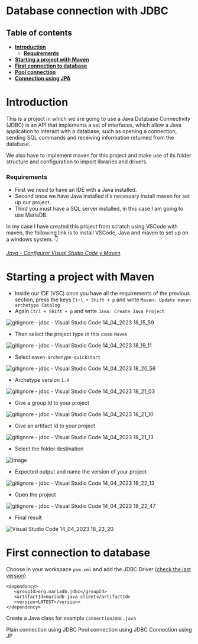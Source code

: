 # Database connection with JDBC
 ## Table of contents
 * [**Introduction**](#introduction)
   * [**Requirements**](#requirements)
 * [**Starting a project with Maven**](#starting-a-project-with-maven)
 * [**First connection to database**](first-connection-to-database)
 * [**Pool connection**](#pool-connection)
 * [**Connection using JPA**](#connection-using-jpa)
 
 # Introduction
 
This is a project in which we are going to use a Java Database Connectivity (JDBC) is an API that implements a set of interfaces, which allow a Java application to interact with a database, such as opening a connection, sending SQL commands and receiving information returned from the database.

We also have to implement maven for this project and make use of its folder structure and configuration to import libraries and drivers.

### Requirements

- First we need to have an IDE with a Java installed.
- Second once we have Java installed it's necessary install maven for set up our project.
- Third you must have a SQL server installed, in this case I am going to use MariaDB.

In my case I have created this project from scratch using VSCode with maven, the following link is to install VSCode, Java and maven to set up on a windows system.  :point_down:

_[Java - Configurar Visual Studio Code y Maven](https://www.youtube.com/watch?v=3mWGDArNYss&t=2s)_
# Starting a project with Maven

- Inside our IDE (VSC) once you have all the requirements of the previous section, press the keys ```Ctrl + Shift + p``` and write ```Maven: Update maven archetype Catalog```
- Again ```Ctrl + Shift + p``` and write ```Java: Create Java Project```

![gitignore - jdbc - Visual Studio Code 14_04_2023 18_15_59](https://user-images.githubusercontent.com/114516225/232100142-69862707-35df-4565-8ddd-ff3fbdc71279.png)

- Then select the project type in this case ```Maven```

![gitignore - jdbc - Visual Studio Code 14_04_2023 18_19_11](https://user-images.githubusercontent.com/114516225/232100587-62349308-738e-420e-ae8e-8160a19e07e8.png)

- Select ```maven-archetype-quickstart```

![gitignore - jdbc - Visual Studio Code 14_04_2023 18_20_56](https://user-images.githubusercontent.com/114516225/232102381-c7c900ce-07fb-48da-88ee-50ac3bc0f3f0.png)

- Archetype version ```1.4```

![gitignore - jdbc - Visual Studio Code 14_04_2023 18_21_03](https://user-images.githubusercontent.com/114516225/232103156-161e778a-0559-4a6c-a5f7-dea361699469.png)

- Give a group Id to your project

![gitignore - jdbc - Visual Studio Code 14_04_2023 18_21_10](https://user-images.githubusercontent.com/114516225/232103982-9ea7fe4b-a01f-4172-bd2c-72916d1a3fb3.png)

- Give an artifact Id to your project

![gitignore - jdbc - Visual Studio Code 14_04_2023 18_21_13](https://user-images.githubusercontent.com/114516225/232104264-f3b1d37f-4bbd-4ba3-9c27-46d17cdd07de.png)

- Select the folder destination

![image](https://user-images.githubusercontent.com/114516225/232104564-2d0a7f5b-ad92-448e-979b-f98842a657c8.png)

- Expected output and name the version of your project

![gitignore - jdbc - Visual Studio Code 14_04_2023 18_22_13](https://user-images.githubusercontent.com/114516225/232105370-ba2046f0-1597-43dd-8205-d09b0c91fb86.png)

- Open the project 

![gitignore - jdbc - Visual Studio Code 14_04_2023 18_22_47](https://user-images.githubusercontent.com/114516225/232105644-b1db39fa-15ff-413d-9b37-f9fe5cbb842d.png)

- Final result

![Visual Studio Code 14_04_2023 18_23_20](https://user-images.githubusercontent.com/114516225/232105924-9e9b5efe-9c2d-4567-afa3-0b40d1226f0a.png)


 # First connection to database
 
 Choose in your workspace ```pom.xml``` and add the JDBC Driver ([check the last version](https://mariadb.com/docs/skysql/connect/programming-languages/java/))
 
 ````
 <dependency>
    <groupId>org.mariadb.jdbc</groupId>
    <artifactId>mariadb-java-client</artifactId>
    <version>LATEST</version>
</dependency>
````

Create a Java class for example ```ConnectionJDBC.java```
 
 

Plain connection using JDBC
Pool connection using JDBC
Connection using JP
